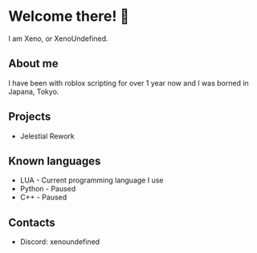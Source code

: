 # Welcome there! 👋
I am Xeno, or XenoUndefined.
## About me
I have been with roblox scripting for over 1 year now and I was borned in Japana, Tokyo.
## Projects
- Jelestial Rework
## Known languages
- LUA - Current programming language I use
- Python - Paused
- C++ - Paused
## Contacts
- Discord: xenoundefined

